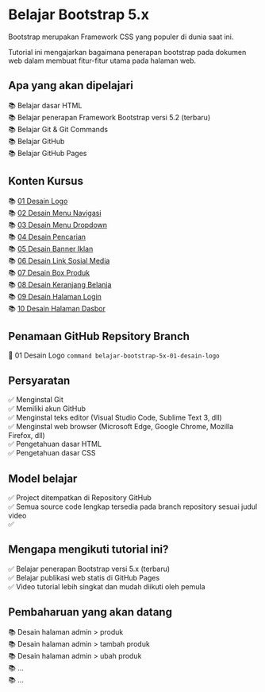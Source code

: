 #  Belajar Bootstrap 5.x 

Bootstrap merupakan Framework CSS yang populer di dunia saat ini. 

Tutorial ini mengajarkan bagaimana penerapan bootstrap pada dokumen web dalam membuat fitur-fitur utama pada halaman web.

## Apa yang akan dipelajari

📚 Belajar dasar HTML <br>
📚 Belajar penerapan Framework Bootstrap versi 5.2 (terbaru) <br>
📚 Belajar Git & Git Commands <br>
📚 Belajar GitHub <br>
📚 Belajar GitHub Pages <br>

## Konten Kursus

📚 [01 Desain Logo](https://github.com/janzenfaidiban/Belajar-Bootstrap-5.x/tree/01-desain-logo)  
📚 [02 Desain Menu Navigasi](https://github.com/janzenfaidiban/Belajar-Bootstrap-5.x/tree/02-desain-menu-navigasi)  
📚 [03 Desain Menu Dropdown](https://github.com/janzenfaidiban/Belajar-Bootstrap-5.x/tree/03-desain-menu-dropdown)  
📚 [04 Desain Pencarian](https://github.com/janzenfaidiban/Belajar-Bootstrap-5.x/tree/04-desain-pencarian)  
📚 [05 Desain Banner Iklan](https://github.com/janzenfaidiban/Belajar-Bootstrap-5.x/tree/05-desain-banner-iklan)  
📚 [06 Desain Link Sosial Media](https://github.com/janzenfaidiban/Belajar-Bootstrap-5.x/tree/06-desain-link-sosial-media)  
📚 [07 Desain Box Produk](https://github.com/janzenfaidiban/Belajar-Bootstrap-5.x/tree/07-desain-box-produk)  
📚 [08 Desain Keranjang Belanja](https://github.com/janzenfaidiban/Belajar-Bootstrap-5.x/tree/08-desain-keranjang-belanja)  
📚 [09 Desain Halaman Login](https://github.com/janzenfaidiban/Belajar-Bootstrap-5.x/tree/09-desain-halaman-login)  
📚 [10 Desain Halaman Dasbor](https://github.com/janzenfaidiban/Belajar-Bootstrap-5.x/tree/10-desain-halaman-dasbor)  

## Penamaan GitHub Repsitory Branch

🚀 01 Desain Logo
    ```command
    belajar-bootstrap-5x-01-desain-logo
    ```

## Persyaratan

✅ Menginstal Git <br>
✅ Memiliki akun GitHub <br>
✅ Menginstal teks editor (Visual Studio Code, Sublime Text 3, dll) <br>
✅ Menginstal web browser (Microsoft Edge, Google Chrome, Mozilla Firefox, dll) <br>
✅ Pengetahuan dasar HTML <br>
✅ Pengetahuan dasar CSS <br>


## Model belajar

✅ Project ditempatkan di Repository GitHub <br>
✅ Semua source code lengkap tersedia pada branch repository sesuai judul video <br>
✅ 

## Mengapa mengikuti tutorial ini?

✅ Belajar penerapan Bootstrap versi 5.x (terbaru) <br>
✅ Belajar publikasi web statis di GitHub Pages <br>
✅ Video tutorial lebih singkat dan mudah diikuti oleh pemula <br>

## Pembaharuan yang akan datang

📚 Desain halaman admin > produk <br>
📚 Desain halaman admin > tambah produk <br>
📚 Desain halaman admin > ubah produk <br>
📚 ... <br>
📚 ... <br>